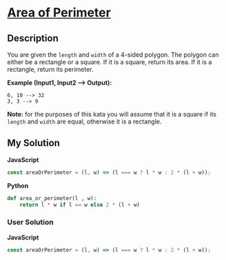 # [Area of Perimeter](https://www.codewars.com/kata/5ab6538b379d20ad880000ab)

## Description

You are given the `length` and `width` of a 4-sided polygon. The polygon can either be a rectangle or a square.
If it is a square, return its area. If it is a rectangle, return its perimeter.

**Example (Input1, Input2 --> Output):**

```
6, 10 --> 32
3, 3 --> 9
```

**Note:** for the purposes of this kata you will assume that it is a square if its `length` and `width` are equal, otherwise it is a rectangle.

## My Solution

**JavaScript**

```js
const areaOrPerimeter = (l, w) => (l === w ? l * w : 2 * (l + w));
```

**Python**

```py
def area_or_perimeter(l , w):
    return l * w if l == w else 2 * (l + w)
```

### User Solution

**JavaScript**

```js
const areaOrPerimeter = (l, w) => (l === w ? l * w : 2 * (l + w));
```
